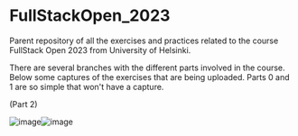 # FullStackOpen_2023
Parent repository of all the exercises and practices related to the course FullStack Open 2023 from University of Helsinki.

There are several branches with the different parts involved in the course. Below some captures of the exercises that are being uploaded.
Parts 0 and 1 are so simple that won't have a capture.

(Part 2)

![image](https://github.com/Isaacgc1999/FullStackOpen_2023/assets/54843245/03bb89fa-51af-4bd2-9ba2-5da41a73e305)![image](https://github.com/Isaacgc1999/FullStackOpen_2023/assets/54843245/d8e36517-c95c-4479-be3f-5bfbdf69ef71)



